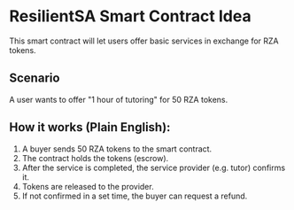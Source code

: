 # ResilientSA Smart Contract Idea

This smart contract will let users offer basic services in exchange for RZA tokens.

## Scenario
A user wants to offer "1 hour of tutoring" for 50 RZA tokens.

## How it works (Plain English):
1. A buyer sends 50 RZA tokens to the smart contract.
2. The contract holds the tokens (escrow).
3. After the service is completed, the service provider (e.g. tutor) confirms it.
4. Tokens are released to the provider.
5. If not confirmed in a set time, the buyer can request a refund.
